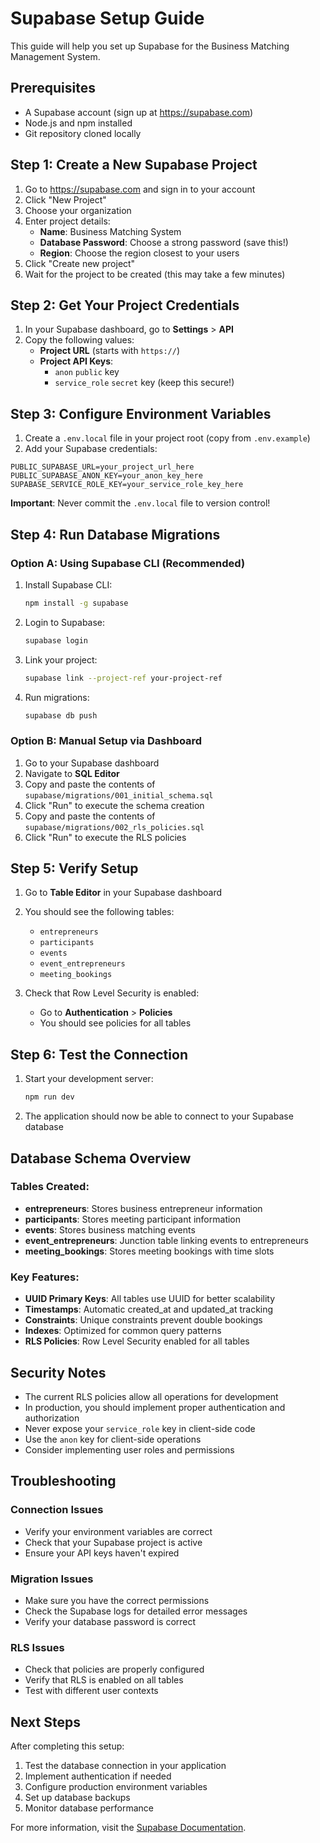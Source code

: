 # Supabase Setup Guide

This guide will help you set up Supabase for the Business Matching Management System.

## Prerequisites

- A Supabase account (sign up at https://supabase.com)
- Node.js and npm installed
- Git repository cloned locally

## Step 1: Create a New Supabase Project

1. Go to https://supabase.com and sign in to your account
2. Click "New Project"
3. Choose your organization
4. Enter project details:
   - **Name**: Business Matching System
   - **Database Password**: Choose a strong password (save this!)
   - **Region**: Choose the region closest to your users
5. Click "Create new project"
6. Wait for the project to be created (this may take a few minutes)

## Step 2: Get Your Project Credentials

1. In your Supabase dashboard, go to **Settings** > **API**
2. Copy the following values:
   - **Project URL** (starts with `https://`)
   - **Project API Keys**:
     - `anon` `public` key
     - `service_role` `secret` key (keep this secure!)

## Step 3: Configure Environment Variables

1. Create a `.env.local` file in your project root (copy from `.env.example`)
2. Add your Supabase credentials:

```env
PUBLIC_SUPABASE_URL=your_project_url_here
PUBLIC_SUPABASE_ANON_KEY=your_anon_key_here
SUPABASE_SERVICE_ROLE_KEY=your_service_role_key_here
```

**Important**: Never commit the `.env.local` file to version control!

## Step 4: Run Database Migrations

### Option A: Using Supabase CLI (Recommended)

1. Install Supabase CLI:
   ```bash
   npm install -g supabase
   ```

2. Login to Supabase:
   ```bash
   supabase login
   ```

3. Link your project:
   ```bash
   supabase link --project-ref your-project-ref
   ```

4. Run migrations:
   ```bash
   supabase db push
   ```

### Option B: Manual Setup via Dashboard

1. Go to your Supabase dashboard
2. Navigate to **SQL Editor**
3. Copy and paste the contents of `supabase/migrations/001_initial_schema.sql`
4. Click "Run" to execute the schema creation
5. Copy and paste the contents of `supabase/migrations/002_rls_policies.sql`
6. Click "Run" to execute the RLS policies

## Step 5: Verify Setup

1. Go to **Table Editor** in your Supabase dashboard
2. You should see the following tables:
   - `entrepreneurs`
   - `participants`
   - `events`
   - `event_entrepreneurs`
   - `meeting_bookings`

3. Check that Row Level Security is enabled:
   - Go to **Authentication** > **Policies**
   - You should see policies for all tables

## Step 6: Test the Connection

1. Start your development server:
   ```bash
   npm run dev
   ```

2. The application should now be able to connect to your Supabase database

## Database Schema Overview

### Tables Created:

- **entrepreneurs**: Stores business entrepreneur information
- **participants**: Stores meeting participant information  
- **events**: Stores business matching events
- **event_entrepreneurs**: Junction table linking events to entrepreneurs
- **meeting_bookings**: Stores meeting bookings with time slots

### Key Features:

- **UUID Primary Keys**: All tables use UUID for better scalability
- **Timestamps**: Automatic created_at and updated_at tracking
- **Constraints**: Unique constraints prevent double bookings
- **Indexes**: Optimized for common query patterns
- **RLS Policies**: Row Level Security enabled for all tables

## Security Notes

- The current RLS policies allow all operations for development
- In production, you should implement proper authentication and authorization
- Never expose your `service_role` key in client-side code
- Use the `anon` key for client-side operations
- Consider implementing user roles and permissions

## Troubleshooting

### Connection Issues
- Verify your environment variables are correct
- Check that your Supabase project is active
- Ensure your API keys haven't expired

### Migration Issues
- Make sure you have the correct permissions
- Check the Supabase logs for detailed error messages
- Verify your database password is correct

### RLS Issues
- Check that policies are properly configured
- Verify that RLS is enabled on all tables
- Test with different user contexts

## Next Steps

After completing this setup:
1. Test the database connection in your application
2. Implement authentication if needed
3. Configure production environment variables
4. Set up database backups
5. Monitor database performance

For more information, visit the [Supabase Documentation](https://supabase.com/docs).
